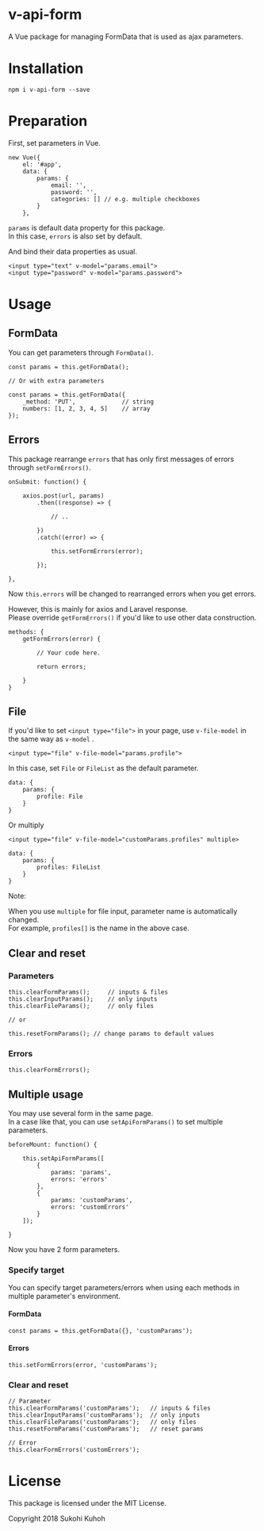 # v-api-form
A Vue package for managing FormData that is used as ajax parameters.

# Installation

    npm i v-api-form --save
    
# Preparation

First, set parameters in Vue.

    new Vue({
        el: '#app',
        data: {
            params: {
                email: '',
                password: '',
                categories: [] // e.g. multiple checkboxes
            }
        },
        
`params` is default data property for this package.  
In this case, `errors` is also set by default. 

And bind their data properties as usual.

    <input type="text" v-model="params.email">
    <input type="password" v-model="params.password">

# Usage

## FormData

You can get parameters through `FormData()`.

    const params = this.getFormData();
    
    // Or with extra parameters
    
    const params = this.getFormData({
        _method: 'PUT',             // string
        numbers: [1, 2, 3, 4, 5]    // array
    });

## Errors

This package rearrange `errors` that has only first messages of errors through `setFormErrors()`.

    onSubmit: function() {

        axios.post(url, params)
            .then((response) => {

                // ..

            })
            .catch((error) => {

                this.setFormErrors(error);

            });

    },
        
Now `this.errors` will be changed to rearranged errors when you get errors.

However, this is mainly for axios and Laravel response.  
Please override `getFormErrors()` if you'd like to use other data construction.

    methods: {
        getFormErrors(error) {
        
            // Your code here.
        
            return errors;
        
        }
    }
    
## File

If you'd like to set `<input type="file">` in your page, use `v-file-model` in the same way as `v-model` .

    <input type="file" v-file-model="params.profile">
    
In this case, set `File` or `FileList` as the default parameter.

    data: {
        params: {
            profile: File
        }
    }

Or multiply

    <input type="file" v-file-model="customParams.profiles" multiple>

    data: {
        params: {
            profiles: FileList
        }
    }

Note: 

When you use `multiple` for file input, parameter name is automatically changed.  
For example, `profiles[]` is the name in the above case.

## Clear and reset

### Parameters

    this.clearFormParams();     // inputs & files
    this.clearInputParams();    // only inputs
    this.clearFileParams();     // only files
    
    // or
    
    this.resetFormParams(); // change params to default values

### Errors

    this.clearFormErrors();

## Multiple usage

You may use several form in the same page.  
In a case like that, you can use `setApiFormParams()` to set multiple parameters.

    beforeMount: function() {
    
        this.setApiFormParams([
            {
                params: 'params',
                errors: 'errors'
            },
            {
                params: 'customParams',
                errors: 'customErrors'
            }
        ]);
        
    }
    
Now you have 2 form parameters.

### Specify target

You can specify target parameters/errors when using each methods in multiple parameter's environment.  

#### FormData
    const params = this.getFormData({}, 'customParams');
    
#### Errors
    this.setFormErrors(error, 'customParams');
    
### Clear and reset 

    // Parameter
    this.clearFormParams('customParams');   // inputs & files
    this.clearInputParams('customParams');  // only inputs
    this.clearFileParams('customParams');   // only files
    this.resetFormParams('customParams');   // reset params

    // Error
    this.clearFormErrors('customErrors');
    
# License
This package is licensed under the MIT License.

Copyright 2018 Sukohi Kuhoh